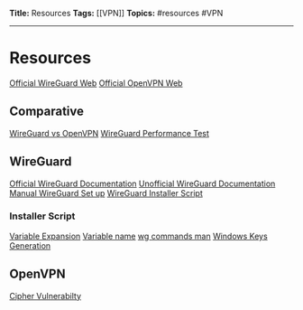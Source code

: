 **Title:** Resources
**Tags:** [[VPN]]
**Topics:** #resources #VPN

---
# Resources
[Official WireGuard Web](https://www.wireguard.com/)
[Official OpenVPN Web](https://openvpn.net/)

## Comparative
[WireGuard vs OpenVPN](https://restoreprivacy.com/vpn/wireguard-vs-openvpn/)
[WireGuard Performance Test](https://www.wireguard.com/performance/)

## WireGuard
[Official WireGuard Documentation](https://www.wireguard.com/)
[Unofficial WireGuard Documentation](https://github.com/pirate/wireguard-docs)
[Manual WireGuard Set up](https://www.digitalocean.com/community/tutorials/how-to-set-up-wireguard-on-ubuntu-20-04)
[WireGuard Installer Script](https://github.com/angristan/wireguard-install)

### Installer Script
[Variable Expansion](https://stackoverflow.com/questions/8515411/what-is-indirect-expansion-what-does-var-mean)
[Variable name](https://stackoverflow.com/questions/2634590/using-a-variable-to-refer-to-another-variable-in-bash)
[wg commands man](https://git.zx2c4.com/wireguard-tools/about/src/man/wg.8)
[Windows Keys Generation](https://www.smarthomebeginner.com/wireguard-windows-setup/)


## OpenVPN
[Cipher Vulnerabilty](https://community.openvpn.net/openvpn/wiki/SWEET32)

